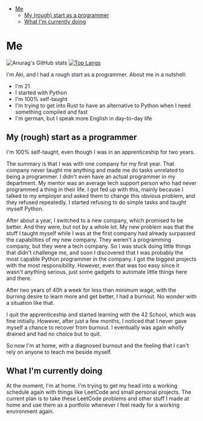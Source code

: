 - [Me](#me)
  - [My (rough) start as a programmer](#my-rough-start-as-a-programmer)
  - [What I'm currently doing](#what-im-currently-doing)

# Me

![Anurag's GitHub stats](https://github-readme-stats.vercel.app/api?username=ToasterUwU&theme=tokyonight&show_icons=true&count_private=true&include_all_commits=true&custom_title=My%20Github%20Stats)
[![Top Langs](https://github-readme-stats.vercel.app/api/top-langs/?username=ToasterUwU&theme=tokyonight&layout=compact&langs_count=10)](https://github.com/anuraghazra/github-readme-stats)

I'm Aki, and I had a rough start as a programmer.
About me in a nutshell:

- I'm 21
- I started with Python
- I'm 100% self-taught
- I'm trying to get into Rust to have an alternative to Python when I need something compiled and fast
- I'm german, but I speak more English in day-to-day life

## My (rough) start as a programmer

I'm 100% self-taught, even though I was in an apprenticeship for two years.

The summary is that I was with one company for my first year. That company never taught me anything and made me do tasks unrelated to being a programmer. I didn't even have an actual programmer in my department. My mentor was an average tech support person who had never programmed a thing in their life.
I got fed up with this, mainly because I talked to my employer and asked them to change this obvious problem, and they refused repeatedly. I started refusing to do simple tasks and taught myself Python.

After about a year, I switched to a new company, which promised to be better. And they were, but not by a whole lot. My new problem was that the stuff I taught myself while I was at the first company had already surpassed the capabilities of my new company. They weren't a programming company, but they were a tech company. So I was stuck doing little things that didn't challenge me, and soon I discovered that I was probably the most capable Python programmer in the company. I got the biggest projects with the most responsibility. However, even that was too easy since it wasn't anything serious, just some gadgets to automate little things here and there.

After two years of 40h a week for less than minimum wage, with the burning desire to learn more and get better, I had a burnout. No wonder with a situation like that.

I quit the apprenticeship and started learning with the 42 School, which was fine initially. However, after just a few months, I noticed that I never gave myself a chance to recover from burnout. I eventually was again wholly drained and had no choice but to quit.

So now I'm at home, with a diagnosed burnout and the feeling that I can't rely on anyone to teach me beside myself.

## What I'm currently doing

At the moment, I'm at home. I'm trying to get my head into a working schedule again with things like LeetCode and small personal projects.
The current plan is to take these LeetCode problems and other stuff I made at home and use them as a portfolio whenever I feel ready for a working environment again.
